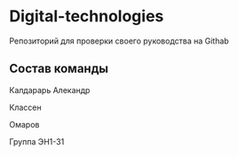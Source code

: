 # Digital-technologies
Репозиторий для проверки своего руководства на Githab

## Состав команды
Калдарарь Алекандр

Классен

Омаров

Группа ЭН1-31
